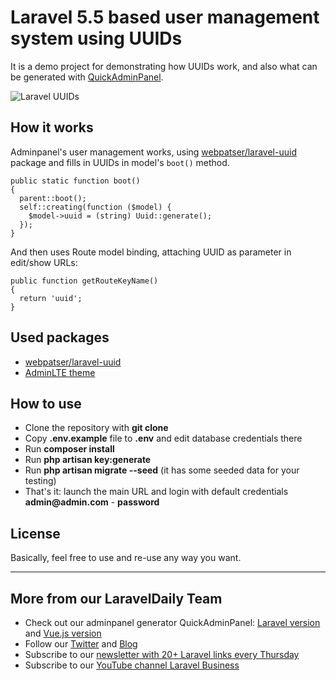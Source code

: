 # Laravel 5.5 based user management system using UUIDs

It is a demo project for demonstrating how UUIDs work, and also what can be generated with [QuickAdminPanel](https://quickadminpanel.com).

![Laravel UUIDs](http://webcoderpro.com/laravel-uuids-demo.png)

## How it works

Adminpanel's user management works, using [webpatser/laravel-uuid](https://github.com/webpatser/laravel-uuid) package and fills in UUIDs in model's `boot()` method.

```
public static function boot()
{
  parent::boot();
  self::creating(function ($model) {
    $model->uuid = (string) Uuid::generate();
  });
}
```

And then uses Route model binding, attaching UUID as parameter in edit/show URLs:

```
public function getRouteKeyName()
{
  return 'uuid';
}
```


## Used packages

- [webpatser/laravel-uuid](https://github.com/webpatser/laravel-uuid)
- [AdminLTE theme](https://adminlte.io/themes/AdminLTE/)

## How to use

- Clone the repository with __git clone__
- Copy __.env.example__ file to __.env__ and edit database credentials there
- Run __composer install__
- Run __php artisan key:generate__
- Run __php artisan migrate --seed__ (it has some seeded data for your testing)
- That's it: launch the main URL and login with default credentials __admin@admin.com__ - __password__

## License

Basically, feel free to use and re-use any way you want.

---

## More from our LaravelDaily Team

- Check out our adminpanel generator QuickAdminPanel: [Laravel version](https://quickadminpanel.com) and [Vue.js version](https://vue.quickadminpanel.com)
- Follow our [Twitter](https://twitter.com/dailylaravel) and [Blog](http://laraveldaily.com/blog)
- Subscribe to our [newsletter with 20+ Laravel links every Thursday](http://laraveldaily.com/weekly-laravel-newsletter/)
- Subscribe to our [YouTube channel Laravel Business](https://www.youtube.com/channel/UCTuplgOBi6tJIlesIboymGA)
